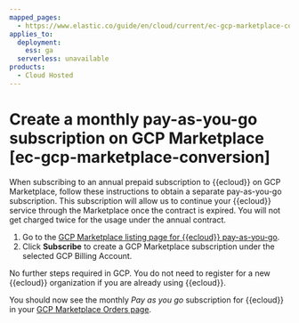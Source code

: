 ```yaml
---
mapped_pages:
  - https://www.elastic.co/guide/en/cloud/current/ec-gcp-marketplace-conversion.html
applies_to:
  deployment:
    ess: ga
  serverless: unavailable
products:
  - Cloud Hosted
---
```


# Create a monthly pay-as-you-go subscription on GCP Marketplace [ec-gcp-marketplace-conversion]

When subscribing to an annual prepaid subscription to {{ecloud}} on GCP Marketplace, follow these instructions to obtain a separate pay-as-you-go subscription. This subscription will allow us to continue your {{ecloud}} service through the Marketplace once the contract is expired. You will not get charged twice for the usage under the annual contract.

1. Go to the [GCP Marketplace listing page for {{ecloud}} pay-as-you-go](https://console.cloud.google.com/marketplace/product/elastic-prod/elastic-cloud).
2. Click **Subscribe** to create a GCP Marketplace subscription under the selected GCP Billing Account.

No further steps required in GCP. You do not need to register for a new {{ecloud}} organization if you are already using {{ecloud}}.

You should now see the monthly *Pay as you go* subscription for {{ecloud}} in your [GCP Marketplace Orders page](https://console.cloud.google.com/marketplace/orders).
